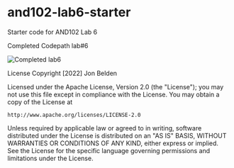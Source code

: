 # and102-lab6-starter
Starter code for AND102 Lab 6

Completed Codepath lab#6

![Completed lab6](https://user-images.githubusercontent.com/86134647/195479978-c12c4f8b-7602-48f6-81ec-4a774e9b79ed.gif)


License
Copyright [2022] Jon Belden

Licensed under the Apache License, Version 2.0 (the "License");
you may not use this file except in compliance with the License.
You may obtain a copy of the License at

    http://www.apache.org/licenses/LICENSE-2.0

Unless required by applicable law or agreed to in writing, software
distributed under the License is distributed on an "AS IS" BASIS,
WITHOUT WARRANTIES OR CONDITIONS OF ANY KIND, either express or implied.
See the License for the specific language governing permissions and
limitations under the License.
